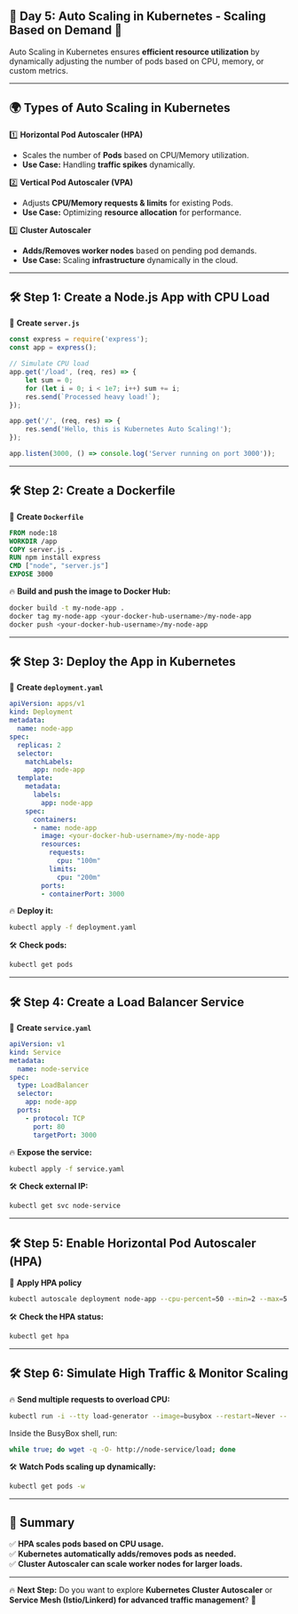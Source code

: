 ## 📅 **Day 5: Auto Scaling in Kubernetes - Scaling Based on Demand** 🚀  

Auto Scaling in Kubernetes ensures **efficient resource utilization** by dynamically adjusting the number of pods based on CPU, memory, or custom metrics.

---

## **🌍 Types of Auto Scaling in Kubernetes**  

1️⃣ **Horizontal Pod Autoscaler (HPA)**  
   - Scales the number of **Pods** based on CPU/Memory utilization.  
   - **Use Case:** Handling **traffic spikes** dynamically.  

2️⃣ **Vertical Pod Autoscaler (VPA)**  
   - Adjusts **CPU/Memory requests & limits** for existing Pods.  
   - **Use Case:** Optimizing **resource allocation** for performance.

3️⃣ **Cluster Autoscaler**  
   - **Adds/Removes worker nodes** based on pending pod demands.  
   - **Use Case:** Scaling **infrastructure** dynamically in the cloud.

---

## **🛠 Step 1: Create a Node.js App with CPU Load**
📍 **Create `server.js`**  
```js
const express = require('express');
const app = express();

// Simulate CPU load
app.get('/load', (req, res) => {
    let sum = 0;
    for (let i = 0; i < 1e7; i++) sum += i;
    res.send(`Processed heavy load!`);
});

app.get('/', (req, res) => {
    res.send('Hello, this is Kubernetes Auto Scaling!');
});

app.listen(3000, () => console.log('Server running on port 3000'));
```

---

## **🛠 Step 2: Create a Dockerfile**
📍 **Create `Dockerfile`**  
```dockerfile
FROM node:18
WORKDIR /app
COPY server.js .
RUN npm install express
CMD ["node", "server.js"]
EXPOSE 3000
```
🔥 **Build and push the image to Docker Hub:**  
```bash
docker build -t my-node-app .
docker tag my-node-app <your-docker-hub-username>/my-node-app
docker push <your-docker-hub-username>/my-node-app
```

---

## **🛠 Step 3: Deploy the App in Kubernetes**
📍 **Create `deployment.yaml`**  
```yaml
apiVersion: apps/v1
kind: Deployment
metadata:
  name: node-app
spec:
  replicas: 2
  selector:
    matchLabels:
      app: node-app
  template:
    metadata:
      labels:
        app: node-app
    spec:
      containers:
      - name: node-app
        image: <your-docker-hub-username>/my-node-app
        resources:
          requests:
            cpu: "100m"
          limits:
            cpu: "200m"
        ports:
        - containerPort: 3000
```
🔥 **Deploy it:**  
```bash
kubectl apply -f deployment.yaml
```
🛠 **Check pods:**  
```bash
kubectl get pods
```

---

## **🛠 Step 4: Create a Load Balancer Service**
📍 **Create `service.yaml`**  
```yaml
apiVersion: v1
kind: Service
metadata:
  name: node-service
spec:
  type: LoadBalancer
  selector:
    app: node-app
  ports:
    - protocol: TCP
      port: 80
      targetPort: 3000
```
🔥 **Expose the service:**  
```bash
kubectl apply -f service.yaml
```
🛠 **Check external IP:**  
```bash
kubectl get svc node-service
```

---

## **🛠 Step 5: Enable Horizontal Pod Autoscaler (HPA)**
📍 **Apply HPA policy**  
```bash
kubectl autoscale deployment node-app --cpu-percent=50 --min=2 --max=5
```
🛠 **Check the HPA status:**  
```bash
kubectl get hpa
```

---

## **🛠 Step 6: Simulate High Traffic & Monitor Scaling**
🔥 **Send multiple requests to overload CPU:**  
```bash
kubectl run -i --tty load-generator --image=busybox --restart=Never -- /bin/sh
```
Inside the BusyBox shell, run:  
```bash
while true; do wget -q -O- http://node-service/load; done
```
🛠 **Watch Pods scaling up dynamically:**  
```bash
kubectl get pods -w
```

---

## **🎯 Summary**
✅ **HPA scales pods based on CPU usage.**  
✅ **Kubernetes automatically adds/removes pods as needed.**  
✅ **Cluster Autoscaler can scale worker nodes for larger loads.**  

---

🔥 **Next Step:** Do you want to explore **Kubernetes Cluster Autoscaler** or **Service Mesh (Istio/Linkerd) for advanced traffic management**? 🚀